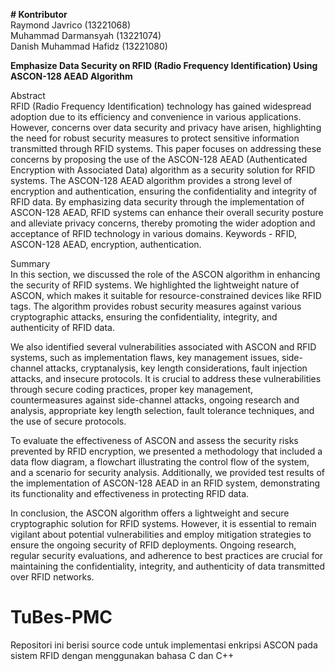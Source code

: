 **# Kontributor**\
Raymond Javrico (13221068)\
Muhammad Darmansyah (13221074)\
Danish Muhammad Hafidz (13221080)

**Emphasize Data Security on RFID (Radio Frequency Identification) Using ASCON-128 AEAD Algorithm**

Abstract\
RFID (Radio Frequency Identification) technology has gained widespread adoption due to its efficiency and convenience in various applications. However, concerns over data security and privacy have arisen, highlighting the need for robust security measures to protect sensitive information transmitted through RFID systems. This paper focuses on addressing these concerns by proposing the use of the ASCON-128 AEAD (Authenticated Encryption with Associated Data) algorithm as a security solution for RFID systems. The ASCON-128 AEAD algorithm provides a strong level of encryption and authentication, ensuring the confidentiality and integrity of RFID data. By emphasizing data security through the implementation of ASCON-128 AEAD, RFID systems can enhance their overall security posture and alleviate privacy concerns, thereby promoting the wider adoption and acceptance of RFID technology in various domains.
Keywords - RFID, ASCON-128 AEAD, encryption, authentication.

Summary\
In this section, we discussed the role of the ASCON algorithm in enhancing the security of RFID systems. We highlighted the lightweight nature of ASCON, which makes it suitable for resource-constrained devices like RFID tags. The algorithm provides robust security measures against various cryptographic attacks, ensuring the confidentiality, integrity, and authenticity of RFID data.

We also identified several vulnerabilities associated with ASCON and RFID systems, such as implementation flaws, key management issues, side-channel attacks, cryptanalysis, key length considerations, fault injection attacks, and insecure protocols. It is crucial to address these vulnerabilities through secure coding practices, proper key management, countermeasures against side-channel attacks, ongoing research and analysis, appropriate key length selection, fault tolerance techniques, and the use of secure protocols.

To evaluate the effectiveness of ASCON and assess the security risks prevented by RFID encryption, we presented a methodology that included a data flow diagram, a flowchart illustrating the control flow of the system, and a scenario for security analysis. Additionally, we provided test results of the implementation of ASCON-128 AEAD in an RFID system, demonstrating its functionality and effectiveness in protecting RFID data.

In conclusion, the ASCON algorithm offers a lightweight and secure cryptographic solution for RFID systems. However, it is essential to remain vigilant about potential vulnerabilities and employ mitigation strategies to ensure the ongoing security of RFID deployments. Ongoing research, regular security evaluations, and adherence to best practices are crucial for maintaining the confidentiality, integrity, and authenticity of data transmitted over RFID networks.

# TuBes-PMC
Repositori ini berisi source code untuk implementasi enkripsi ASCON pada sistem RFID dengan menggunakan bahasa C dan C++
